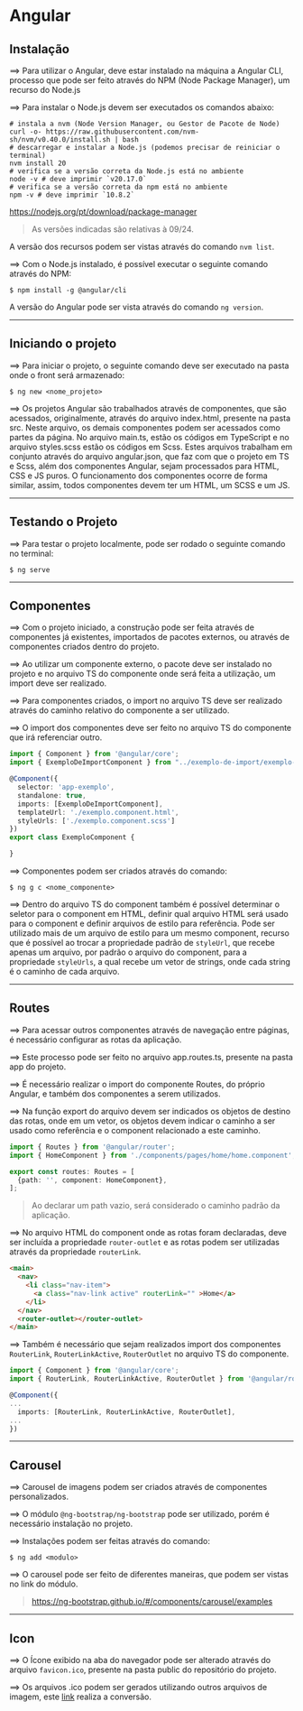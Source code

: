 # Angular #

## Instalação ##

&xrArr; Para utilizar o Angular, deve estar instalado na máquina a Angular CLI, processo que pode ser feito através do NPM (Node Package Manager), um recurso do Node.js

&xrArr; Para instalar o Node.js devem ser executados os comandos abaixo:

``` shell
# instala a nvm (Node Version Manager, ou Gestor de Pacote de Node)
curl -o- https://raw.githubusercontent.com/nvm-sh/nvm/v0.40.0/install.sh | bash
# descarregar e instalar a Node.js (podemos precisar de reiniciar o terminal)
nvm install 20
# verifica se a versão correta da Node.js está no ambiente
node -v # deve imprimir `v20.17.0`
# verifica se a versão correta da npm está no ambiente
npm -v # deve imprimir `10.8.2`
```

<https://nodejs.org/pt/download/package-manager>

> As versões indicadas são relativas à 09/24.

A versão dos recursos podem ser vistas através do comando `nvm list`.

&xrArr; Com o Node.js instalado, é possível executar o seguinte comando através do NPM:

`$ npm install -g @angular/cli`

A versão do Angular pode ser vista através do comando `ng version`.

---

## Iniciando o projeto ##

&xrArr; Para iniciar o projeto, o seguinte comando deve ser executado na pasta onde o front será armazenado:

`$ ng new <nome_projeto>`

&xrArr; Os projetos Angular são trabalhados através de componentes, que são acessados, originalmente, através do arquivo index.html, presente na pasta src. Neste arquivo, os demais componentes podem ser acessados como partes da página. No arquivo main.ts, estão os códigos em TypeScript e no arquivo styles.scss estão os códigos em Scss. Estes arquivos trabalham em conjunto através do arquivo angular.json, que faz com que o projeto em TS e Scss, além dos componentes Angular, sejam processados para HTML, CSS e JS puros. 
O funcionamento dos componentes ocorre de forma similar, assim, todos componentes devem ter um HTML, um SCSS e um JS. 

---

## Testando o Projeto ##

&xrArr; Para testar o projeto localmente, pode ser rodado o seguinte comando no terminal:

`$ ng serve`

---

## Componentes ##

&xrArr; Com o projeto iniciado, a construção pode ser feita através de componentes já existentes, importados de pacotes externos, ou através de componentes criados dentro do projeto. 

&xrArr; Ao utilizar um componente externo, o pacote deve ser instalado no projeto e no arquivo TS do componente onde será feita a utilização, um import deve ser realizado. 

&xrArr; Para componentes criados, o import no arquivo TS deve ser realizado através do caminho relativo do componente a ser utilizado.

&xrArr; O import dos componentes deve ser feito no arquivo TS do componente que irá referenciar outro. 

``` typescript
import { Component } from '@angular/core';
import { ExemploDeImportComponent } from "../exemplo-de-import/exemplo-de-import.component";

@Component({
  selector: 'app-exemplo',
  standalone: true,
  imports: [ExemploDeImportComponent],
  templateUrl: './exemplo.component.html',
  styleUrls: ['./exemplo.component.scss']
})
export class ExemploComponent {

}
```

&xrArr; Componentes podem ser criados através do comando:

`$ ng g c <nome_componente>`

&xrArr; Dentro do arquivo TS do component também é possível determinar o seletor para o component em HTML, definir qual arquivo HTML será usado para o component e definir arquivos de estilo para referência. Pode ser utilizado mais de um arquivo de estilo para um mesmo component, recurso que é possível ao trocar a propriedade padrão de `styleUrl`, que recebe apenas um arquivo, por padrão o arquivo do component, para a propriedade `styleUrls`, a qual recebe um vetor de strings, onde cada string é o caminho de cada arquivo. 

---

## Routes ##

&xrArr; Para acessar outros componentes através de navegação entre páginas, é necessário configurar as rotas da aplicação. 

&xrArr; Este processo pode ser feito no arquivo app.routes.ts, presente na pasta app do projeto.

&xrArr; É necessário realizar o import do componente Routes, do próprio Angular, e também dos componentes a serem utilizados. 

&xrArr; Na função export do arquivo devem ser indicados os objetos de destino das rotas, onde em um vetor, os objetos devem indicar o caminho a ser usado como referência e o component relacionado a este caminho. 

``` typescript
import { Routes } from '@angular/router';
import { HomeComponent } from './components/pages/home/home.component';

export const routes: Routes = [
  {path: '', component: HomeComponent},
];
```

> Ao declarar um path vazio, será considerado o caminho padrão da aplicação.

&xrArr; No arquivo HTML do component onde as rotas foram declaradas, deve ser incluída a propriedade `router-outlet` e as rotas podem ser utilizadas através da propriedade `routerLink`.

``` html
<main>
  <nav>
    <li class="nav-item">
      <a class="nav-link active" routerLink="" >Home</a>
    </li>
  </nav>
  <router-outlet></router-outlet>
</main>
```

&xrArr; Também é necessário que sejam realizados import dos componentes `RouterLink`, `RouterLinkActive`, `RouterOutlet` no arquivo TS do componente.

``` typescript
import { Component } from '@angular/core';
import { RouterLink, RouterLinkActive, RouterOutlet } from '@angular/router';

@Component({
...
  imports: [RouterLink, RouterLinkActive, RouterOutlet],
...
})
```

---

## Carousel ##

&xrArr; Carousel de imagens podem ser criados através de componentes personalizados. 

&xrArr; O módulo `@ng-bootstrap/ng-bootstrap` pode ser utilizado, porém é necessário instalação no projeto.

&xrArr; Instalações podem ser feitas através do comando: 

`$ ng add <modulo>`

&xrArr; O carousel pode ser feito de diferentes maneiras, que podem ser vistas no link do módulo.

> <https://ng-bootstrap.github.io/#/components/carousel/examples>

---

## Icon ##

&xrArr; O Ícone exibido na aba do navegador pode ser alterado através do arquivo `favicon.ico`, presente na pasta public do repositório do projeto. 

&xrArr; Os arquivos .ico podem ser gerados utilizando outros arquivos de imagem, este [link](https://www.icoconverter.com/ "ico converter") realiza a conversão.